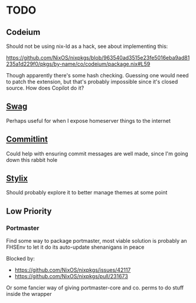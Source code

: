 # TODO

## Codeium

Should not be using nix-ld as a hack, see about implementing this:

<https://github.com/NixOS/nixpkgs/blob/963540ad3515e23fe5016eba9ad81235a1d229f0/pkgs/by-name/co/codeium/package.nix#L59>

Though apparently there's some hash checking. Guessing one would need to patch the extension, but that's probably impossible since it's closed source. How does Copilot do it?

## [Swag](https://docs.linuxserver.io/general/swag)

Perhaps useful for when I expose homeserver things to the internet

## [Commitlint](https://commitlint.js.org/)

Could help with ensuring commit messages are well made, since I'm going down this rabbit hole

## [Stylix](https://github.com/danth/stylix)

Should probably explore it to better manage themes at some point

## Low Priority

### Portmaster

Find some way to package portmaster, most viable solution is probably an FHSEnv to let it do its auto-update shenanigans in peace

Blocked by:

- <https://github.com/NixOS/nixpkgs/issues/42117>
- <https://github.com/NixOS/nixpkgs/pull/231673>

Or some fancier way of giving portmaster-core and co. perms to do stuff inside the wrapper
